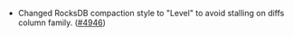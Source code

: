 - Changed RocksDB compaction style to "Level" to avoid stalling on diffs
  column family. ([\#4946](https://github.com/namada-net/namada/pull/4946))
